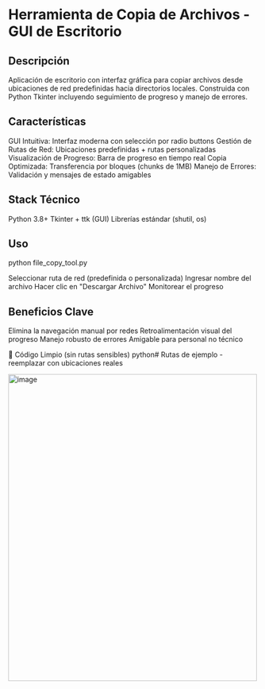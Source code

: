 # Herramienta de Copia de Archivos - GUI de Escritorio


## Descripción


Aplicación de escritorio con interfaz gráfica para copiar archivos desde ubicaciones de red predefinidas hacia directorios locales. Construida con Python Tkinter incluyendo seguimiento de progreso y manejo de errores.


## Características

GUI Intuitiva: Interfaz moderna con selección por radio buttons
Gestión de Rutas de Red: Ubicaciones predefinidas + rutas personalizadas
Visualización de Progreso: Barra de progreso en tiempo real
Copia Optimizada: Transferencia por bloques (chunks de 1MB)
Manejo de Errores: Validación y mensajes de estado amigables

##	Stack Técnico

Python 3.8+
Tkinter + ttk (GUI)
Librerías estándar (shutil, os)

##	Uso

python file_copy_tool.py

Seleccionar ruta de red (predefinida o personalizada)
Ingresar nombre del archivo
Hacer clic en "Descargar Archivo"
Monitorear el progreso

##	Beneficios Clave

Elimina la navegación manual por redes
Retroalimentación visual del progreso
Manejo robusto de errores
Amigable para personal no técnico


📌 Código Limpio (sin rutas sensibles)
python# Rutas de ejemplo - reemplazar con ubicaciones reales

<img width="501" height="618" alt="image" src="https://github.com/user-attachments/assets/81ffedfc-b327-4067-979f-8567210f7dbc" />










